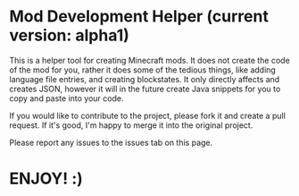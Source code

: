 # Mod Development Helper (current version: alpha1)
This is a helper tool for creating Minecraft mods. It does not create the code of the mod for you, rather it does some of the tedious things, like adding language file entries, and creating blockstates. It only directly affects and creates JSON, however it will in the future create Java snippets for you to copy and paste into your code.

If you would like to contribute to the project, please fork it and create a pull request. If it's good, I'm happy to merge it into the original project.

Please report any issues to the issues tab on this page.

# ENJOY! :)
